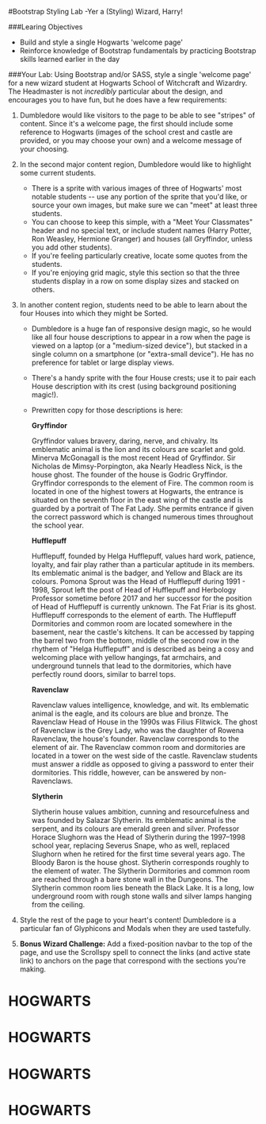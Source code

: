 #Bootstrap Styling Lab -Yer a (Styling) Wizard, Harry!

###Learing Objectives
* Build and style a single Hogwarts 'welcome page'
* Reinforce knowledge of Bootstrap fundamentals by practicing Bootstrap skills learned earlier in the day



###Your Lab:
Using Bootstrap and/or SASS, style a single 'welcome page' for a new wizard student at Hogwarts School of Witchcraft and Wizardry. The Headmaster is not *incredibly* particular about the design, and encourages you to have fun, but he does have a few requirements:

1. Dumbledore would like visitors to the page to be able to see "stripes" of content. Since it's a welcome page, the first should include some reference to Hogwarts (images of the school crest and castle are provided, or you may choose your own) and a welcome message of your choosing.

2. In the second major content region, Dumbledore would like to highlight some current students. 
	- There is a sprite with various images of three of Hogwarts' most notable students -- use any portion of the sprite that you'd like, or source your own images, but make sure we can "meet" at least three students. 
	- You can choose to keep this simple, with a "Meet Your Classmates" header and no special text, or include student names (Harry Potter, Ron Weasley, Hermione Granger) and houses (all Gryffindor, unless you add other students). 
 	- If you're feeling particularly creative, locate some quotes from the students.
 	- If you're enjoying grid magic, style this section so that the three students display in a row on some display sizes and stacked on others.

3. In another content region, students need to be able to learn about the four Houses into which they might be Sorted. 
	- Dumbledore is a huge fan of  responsive design magic, so he would like all four house descriptions to appear in a row when the page is viewed on a laptop (or a "medium-sized device"), but stacked in a single column on a smartphone (or "extra-small device"). He has no preference for tablet or large display views.
	- There's a handy sprite with the four House crests; use it to 
pair each House description with its crest (using background positioning magic!).
	- Prewritten copy for those descriptions is here:
	
		**Gryffindor**
		
		Gryffindor values bravery, daring, nerve, and chivalry. Its emblematic animal is the lion and its colours are scarlet and gold. Minerva McGonagall is the most recent Head of Gryffindor. Sir Nicholas de Mimsy-Porpington, aka Nearly Headless Nick, is the house ghost. The founder of the house is Godric Gryffindor. Gryffindor corresponds to the element of Fire. The common room is located in one of the highest towers at Hogwarts, the entrance is situated on the seventh floor in the east wing of the castle and is guarded by a portrait of The Fat Lady. She permits entrance if given the correct password which is changed numerous times throughout the school year.
		
		**Hufflepuff**
		
		Hufflepuff, founded by Helga Hufflepuff, values hard work, patience, loyalty, and fair play rather than a particular aptitude in its members. Its emblematic animal is the badger, and Yellow and Black are its colours. Pomona Sprout was the Head of Hufflepuff during 1991 - 1998, Sprout left the post of Head of Hufflepuff and Herbology Professor sometime before 2017 and her successor for the position of Head of Hufflepuff is currently unknown. The Fat Friar is its ghost. Hufflepuff corresponds to the element of earth. The Hufflepuff Dormitories and common room are located somewhere in the basement, near the castle's kitchens. It can be accessed by tapping the barrel two from the bottom, middle of the second row in the rhythem of "Helga Hufflepuff" and is described as being a cosy and welcoming place with yellow hangings, fat armchairs, and underground tunnels that lead to the dormitories, which have perfectly round doors, similar to barrel tops.
		
		**Ravenclaw**
		
		Ravenclaw values intelligence, knowledge, and wit. Its emblematic animal is the eagle, and its colours are blue and bronze. The Ravenclaw Head of House in the 1990s was Filius Flitwick. The ghost of Ravenclaw is the Grey Lady, who was the daughter of Rowena Ravenclaw, the house's founder. Ravenclaw corresponds to the element of air. The Ravenclaw common room and dormitories are located in a tower on the west side of the castle. Ravenclaw students must answer a riddle as opposed to giving a password to enter their dormitories. This riddle, however, can be answered by non-Ravenclaws.
		
		**Slytherin**
		
		Slytherin house values ambition, cunning and resourcefulness and was founded by Salazar Slytherin. Its emblematic animal is the serpent, and its colours are emerald green and silver. Professor Horace Slughorn was the Head of Slytherin during the 1997–1998 school year, replacing Severus Snape, who as well, replaced Slughorn when he retired for the first time several years ago. The Bloody Baron is the house ghost. Slytherin corresponds roughly to the element of water. The Slytherin Dormitories and common room are reached through a bare stone wall in the Dungeons. The Slytherin common room lies beneath the Black Lake. It is a long, low underground room with rough stone walls and silver lamps hanging from the ceiling.
		
4. Style the rest of the page to your heart's content! Dumbledore is a particular fan of Glyphicons and Modals when they are used tastefully.

5.  **Bonus Wizard Challenge:** Add a fixed-position navbar to the top of the page, and use the Scrollspy spell to connect the links (and active state link) to anchors on the page that correspond with the sections you're making.
		





# HOGWARTS
# HOGWARTS
# HOGWARTS
# HOGWARTS
